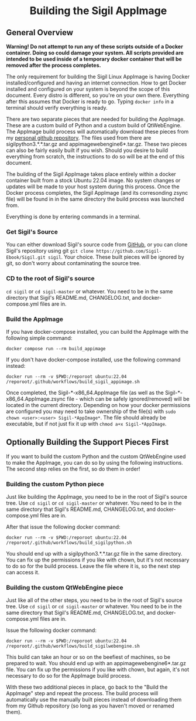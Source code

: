 # <center>Building the Sigil AppImage</center>

## General Overview

**Warning! Do not attempt to run any of these scripts outside of a Docker container. Doing so could damage your system. All scripts provided are intended to be used inside of a temporary docker container that will be removed after the process completes.**

The only requirement for building the Sigil Linux AppImage is having Docker installed/configured and having an internet connection. How to get Docker installed and configured on your system is beyond the scope of this document. Every distro is different, so you're on your own there. Everything after this assumes that Docker is ready to go. Typing `docker info` in a terminal should verify everything is ready.

There are two separate pieces that are needed for building the AppImage. These are a custom build of Python and a custom build of QtWebEngine. The AppImage build process will automatically download these pieces from my [personal github repository](https://github.com/dougmassay/win-qtwebkit-5.212/releases/tag/v5.212-1). The files used from there are sigilpython3.\*.\*.tar.gz and appimagewebengine6\*.tar.gz. These two pieces can also be fairly easily built if you wish. Should you desire to build everything from scratch, the instructions to do so will be at the end of this document.

The building of the Sigil AppImage takes place entirely within a docker container built from a stock Ubuntu 22.04 image. No system changes or updates will be made to your host system during this process. Once the Docker process completes, the Sigil AppImage (and its corresonding zsync file) will be found in in the same directory the build process was launched from.

Everything is done by entering commands in a terminal.

### Get Sigil's Source

You can either download Sigil's source code from [GitHub](https://github.com/Sigil-Ebook/Sigil), or you can clone Sigil's repository using git `git clone https://github.com/Sigil-Ebook/Sigil.git sigil`. Your choice. These built pieces will be ignored by git, so don't worry about contaminating the source tree.

### CD to the root of Sigil's source

`cd sigil` or `cd sigil-master` or whatever. You need to be in the same directory that Sigil's README.md, CHANGELOG.txt, and docker-compose.yml files are in.

### Build the AppImage

If you have docker-compose installed, you can build the AppImage with the following simple command:

`docker compose run --rm build_appimage`

If you don't have docker-compose installed, use the following command instead:

`docker run --rm -v $PWD:/reporoot ubuntu:22.04 /reporoot/.github/workflows/build_sigil_appimage.sh`

Once completed, the Sigil-\*-x86_64.AppImage file (as well as the Sigil-\*-x86_64.AppImage.zsync file - which can be safely ignored/removed) will be located in the current directory. Depending on how your docker permissions are configured you may need to take ownership of the file(s) with `sudo chown <user>:<user> Sigil-*AppImage*`. The file should already be executable, but if not just fix it up with `chmod a+x Sigil-*AppImage`.

## Optionally Building the Support Pieces First

If you want to build the custom Python and the custom QtWebEngine used to make the AppImage, you can do so by using the following instructions. The second step relies on the first, so do them in order!

### Building the custom Python piece

Just like building the AppImage, you need to be in the root of Sigil's source tree. Use `cd sigil` or `cd sigil-master` or whatever. You need to be in the same directory that Sigil's README.md, CHANGELOG.txt, and docker-compose.yml files are in.

After that issue the following docker command:

`docker run --rm -v $PWD:/reporoot ubuntu:22.04 /reporoot/.github/workflows/build_sigilpython.sh`

You should end up with a sigilpython3.\*.\*.tar.gz file in the same directory. You can fix up the permissions if you like with chown, but it's not necessary to do so for the build process. Leave the file where it is, so the next step can access it.

### Building the custom QtWebEngine piece

Just like all of the other steps, you need to be in the root of Sigil's source tree. Use `cd sigil` or `cd sigil-master` or whatever. You need to be in the same directory that Sigil's README.md, CHANGELOG.txt, and docker-compose.yml files are in.

Issue the following docker command:

`docker run --rm -v $PWD:/reporoot ubuntu:22.04 /reporoot/.github/workflows/build_sigilwebengine.sh`

This build can take an hour or so on the beefiest of machines, so be prepared to wait. You should end up with an appimagewebengine6\*.tar.gz file. You can fix up the permissions if you like with chown, but again, it's not necessary to do so for the AppImage build process.

With these two additional pieces in place, go back to the "Build the AppImage" step and repeat the process. The build process will automatically use the manually built pieces instead of downloading them from my Github repository (so long as you haven't moved or renamed them).
